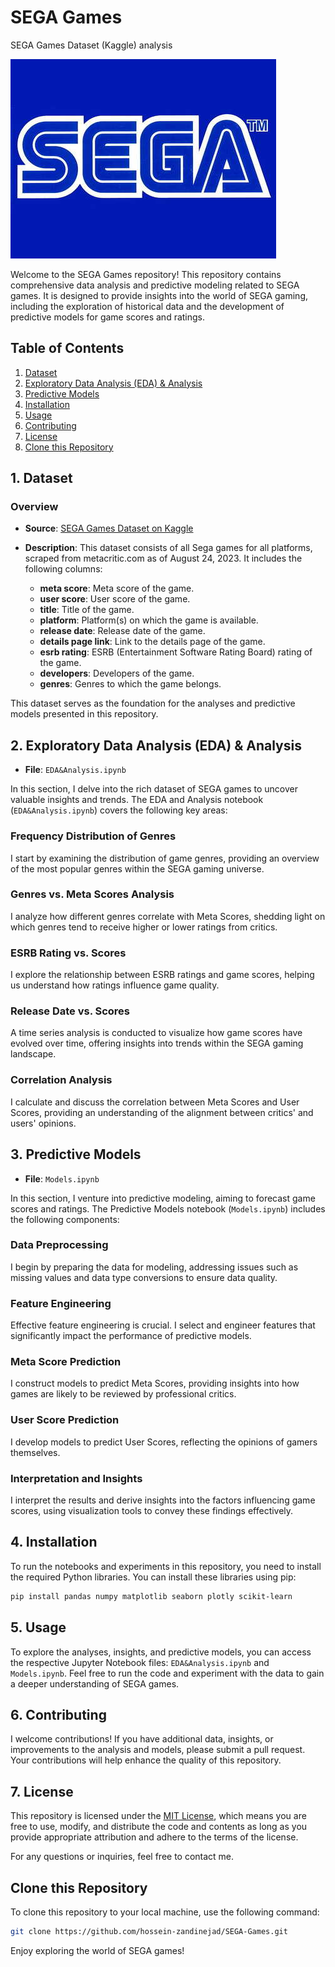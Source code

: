# SEGA Games
SEGA Games Dataset (Kaggle) analysis

![SEGA logo](/Codes/segalogo.jpeg)

Welcome to the SEGA Games repository! This repository contains comprehensive data analysis and predictive modeling related to SEGA games. It is designed to provide insights into the world of SEGA gaming, including the exploration of historical data and the development of predictive models for game scores and ratings.

## Table of Contents

1. [Dataset](#1-dataset)
2. [Exploratory Data Analysis (EDA) & Analysis](#2-exploratory-data-analysis-eda--analysis)
3. [Predictive Models](#3-predictive-models)
4. [Installation](#4-installation)
5. [Usage](#5-usage)
6. [Contributing](#6-contributing)
7. [License](#7-license)
8. [Clone this Repository](#Clone-this-Repository)

## 1. Dataset

### Overview

- **Source**: [SEGA Games Dataset on Kaggle](https://www.kaggle.com/datasets/joebeachcapital/sega-games)
- **Description**: This dataset consists of all Sega games for all platforms, scraped from metacritic.com as of August 24, 2023. It includes the following columns:

  - **meta score**: Meta score of the game.
  - **user score**: User score of the game.
  - **title**: Title of the game.
  - **platform**: Platform(s) on which the game is available.
  - **release date**: Release date of the game.
  - **details page link**: Link to the details page of the game.
  - **esrb rating**: ESRB (Entertainment Software Rating Board) rating of the game.
  - **developers**: Developers of the game.
  - **genres**: Genres to which the game belongs.

This dataset serves as the foundation for the analyses and predictive models presented in this repository.

## 2. Exploratory Data Analysis (EDA) & Analysis

- **File**: `EDA&Analysis.ipynb`

In this section, I delve into the rich dataset of SEGA games to uncover valuable insights and trends. The EDA and Analysis notebook (`EDA&Analysis.ipynb`) covers the following key areas:

### Frequency Distribution of Genres
I start by examining the distribution of game genres, providing an overview of the most popular genres within the SEGA gaming universe.

### Genres vs. Meta Scores Analysis
I analyze how different genres correlate with Meta Scores, shedding light on which genres tend to receive higher or lower ratings from critics.

### ESRB Rating vs. Scores
I explore the relationship between ESRB ratings and game scores, helping us understand how ratings influence game quality.

### Release Date vs. Scores
A time series analysis is conducted to visualize how game scores have evolved over time, offering insights into trends within the SEGA gaming landscape.

### Correlation Analysis
I calculate and discuss the correlation between Meta Scores and User Scores, providing an understanding of the alignment between critics' and users' opinions.

## 3. Predictive Models

- **File**: `Models.ipynb`

In this section, I venture into predictive modeling, aiming to forecast game scores and ratings. The Predictive Models notebook (`Models.ipynb`) includes the following components:

### Data Preprocessing
I begin by preparing the data for modeling, addressing issues such as missing values and data type conversions to ensure data quality.

### Feature Engineering
Effective feature engineering is crucial. I select and engineer features that significantly impact the performance of predictive models.

### Meta Score Prediction
I construct models to predict Meta Scores, providing insights into how games are likely to be reviewed by professional critics.

### User Score Prediction
I develop models to predict User Scores, reflecting the opinions of gamers themselves.

### Interpretation and Insights
I interpret the results and derive insights into the factors influencing game scores, using visualization tools to convey these findings effectively.

## 4. Installation

To run the notebooks and experiments in this repository, you need to install the required Python libraries. You can install these libraries using pip:

```bash
pip install pandas numpy matplotlib seaborn plotly scikit-learn
```
## 5. Usage

To explore the analyses, insights, and predictive models, you can access the respective Jupyter Notebook files: `EDA&Analysis.ipynb` and `Models.ipynb`. Feel free to run the code and experiment with the data to gain a deeper understanding of SEGA games.

## 6. Contributing

I welcome contributions! If you have additional data, insights, or improvements to the analysis and models, please submit a pull request. Your contributions will help enhance the quality of this repository.

## 7. License

This repository is licensed under the [MIT License](LICENSE), which means you are free to use, modify, and distribute the code and contents as long as you provide appropriate attribution and adhere to the terms of the license.

For any questions or inquiries, feel free to contact me.

## Clone this Repository

To clone this repository to your local machine, use the following command:

```bash
git clone https://github.com/hossein-zandinejad/SEGA-Games.git
```

Enjoy exploring the world of SEGA games!
